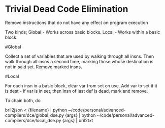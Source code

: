 # Trivial Dead Code Elimination

Remove instructions that do not have any effect on program execution

Two kinds;
Global - Works across basic blocks.
Local - Works within a basic block.

#Global

Collect a set of variables that are used by walking through all insns. Then walk through all insns a second time, marking those whose destination is not in said set. Remove marked insns.

#Local

For each insn in a basic block, clear var from set on use. Add var to set if it is dest - if var is in set, then insn of last def is dead, mark and remove.

To chain both, do

bril2json < {filename} | python ~/code/personal/advanced-compilers/dce/global_dse.py {args} | python ~/code/personal/advanced-compilers/dce/local_dse.py {args}  | bril2txt